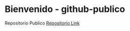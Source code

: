# Bienvenido - github-publico
Repositorio Publico
[Repositorio Link](https://github.com/antoniobago/github-inicial.git)
